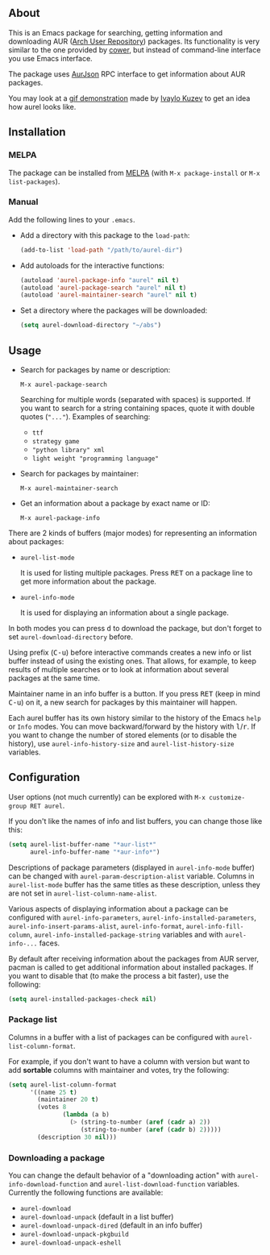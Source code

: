 ## About

This is an Emacs package for searching, getting information and
downloading AUR ([Arch User Repository](https://aur.archlinux.org/))
packages.  Its functionality is very similar to the one provided by
[cower](http://github.com/falconindy/cower), but instead of command-line
interface you use Emacs interface.

The package uses [AurJson](https://wiki.archlinux.org/index.php/AurJson)
RPC interface to get information about AUR packages.

You may look at a
[gif demonstration](http://storage6.static.itmages.ru/i/14/0214/h_1392417865_1725281_347829e62b.gif)
made by [Ivaylo Kuzev](https://github.com/ivoarch) to get an idea how
aurel looks like.

## Installation

### MELPA

The package can be installed from [MELPA](http://melpa.milkbox.net)
(with `M-x package-install` or `M-x list-packages`).

### Manual

Add the following lines to your `.emacs`.

- Add a directory with this package to the `load-path`:

  ```lisp
  (add-to-list 'load-path "/path/to/aurel-dir")
  ```

- Add autoloads for the interactive functions:

  ```lisp
  (autoload 'aurel-package-info "aurel" nil t)
  (autoload 'aurel-package-search "aurel" nil t)
  (autoload 'aurel-maintainer-search "aurel" nil t)
  ```

- Set a directory where the packages will be downloaded:

  ```lisp
  (setq aurel-download-directory "~/abs")
  ```

## Usage

- Search for packages by name or description:

  `M-x aurel-package-search`

  Searching for multiple words (separated with spaces) is supported.  If
  you want to search for a string containing spaces, quote it with
  double quotes (`"..."`). Examples of searching:

  + `ttf`
  + `strategy game`
  + `"python library" xml`
  + `light weight "programming language"`

- Search for packages by maintainer:

  `M-x aurel-maintainer-search`

- Get an information about a package by exact name or ID:

  `M-x aurel-package-info`

There are 2 kinds of buffers (major modes) for representing an
information about packages:

- `aurel-list-mode`

  It is used for listing multiple packages.  Press <kbd>RET</kbd> on a
  package line to get more information about the package.

- `aurel-info-mode`

  It is used for displaying an information about a single package.

In both modes you can press <kbd>d</kbd> to download the package, but
don't forget to set `aurel-download-directory` before.

Using prefix (<kbd>C-u</kbd>) before interactive commands creates a new
info or list buffer instead of using the existing ones.  That allows,
for example, to keep results of multiple searches or to look at
information about several packages at the same time.

Maintainer name in an info buffer is a button.  If you press
<kbd>RET</kbd> (keep in mind <kbd>C-u</kbd>) on it, a new search for
packages by this maintainer will happen.

Each aurel buffer has its own history similar to the history of the
Emacs `help` or `Info` modes.  You can move backward/forward by the
history with <kbd>l</kbd>/<kbd>r</kbd>.  If you want to change the
number of stored elements (or to disable the history), use
`aurel-info-history-size` and `aurel-list-history-size` variables.

## Configuration

User options (not much currently) can be explored with
``M-x customize-group RET aurel``.

If you don't like the names of info and list buffers, you can change
those like this:

```lisp
(setq aurel-list-buffer-name "*aur-list*"
      aurel-info-buffer-name "*aur-info*")
```

Descriptions of package parameters (displayed in `aurel-info-mode`
buffer) can be changed with `aurel-param-description-alist` variable.
Columns in `aurel-list-mode` buffer has the same titles as these
description, unless they are not set in `aurel-list-column-name-alist`.

Various aspects of displaying information about a package can be
configured with `aurel-info-parameters`,
`aurel-info-installed-parameters`, `aurel-info-insert-params-alist`,
`aurel-info-format`, `aurel-info-fill-column`,
`aurel-info-installed-package-string` variables and with
`aurel-info-...` faces.

By default after receiving information about the packages from AUR
server, pacman is called to get additional information about installed
packages.  If you want to disable that (to make the process a bit
faster), use the following:

```lisp
(setq aurel-installed-packages-check nil)
```

### Package list

Columns in a buffer with a list of packages can be configured with
`aurel-list-column-format`.

For example, if you don't want to have a column with version but want to
add **sortable** columns with maintainer and votes, try the following:

```lisp
(setq aurel-list-column-format
      '((name 25 t)
        (maintainer 20 t)
        (votes 8
               (lambda (a b)
                 (> (string-to-number (aref (cadr a) 2))
                    (string-to-number (aref (cadr b) 2)))))
        (description 30 nil)))
```

### Downloading a package

You can change the default behavior of a "downloading action" with
`aurel-info-download-function` and `aurel-list-download-function`
variables.  Currently the following functions are available:

- `aurel-download`
- `aurel-download-unpack` (default in a list buffer)
- `aurel-download-unpack-dired` (default in an info buffer)
- `aurel-download-unpack-pkgbuild`
- `aurel-download-unpack-eshell`


